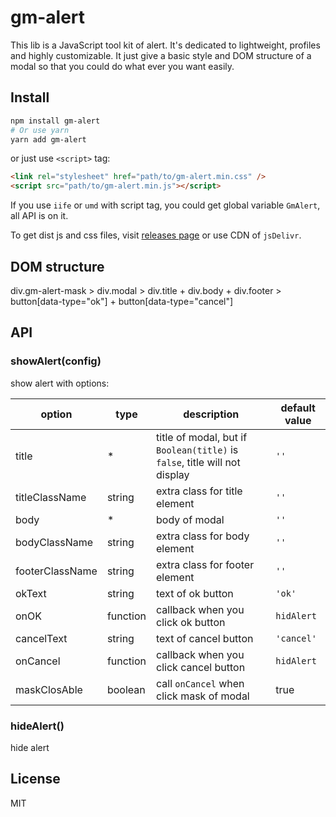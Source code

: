# gm-alert

This lib is a JavaScript tool kit of alert. It's dedicated to lightweight, profiles and highly customizable. It just give a basic style and DOM structure of a modal so that you could do what ever you want easily.

## Install

```bash
npm install gm-alert
# Or use yarn
yarn add gm-alert
```

or just use `<script>` tag:

```html
<link rel="stylesheet" href="path/to/gm-alert.min.css" />
<script src="path/to/gm-alert.min.js"></script>
```

If you use `iife` or `umd` with script tag, you could get global variable `GmAlert`, all API is on it.

To get dist js and css files, visit [releases page](https://github.com/Gu-Miao/gm-alert/releases) or use CDN of `jsDelivr`.

## DOM structure

div.gm-alert-mask > div.modal > div.title + div.body + div.footer > button[data-type="ok"] + button[data-type="cancel"]

## API

### showAlert(config)

show alert with options:

| option          | type     | description                                                                | default value |
| --------------- | -------- | -------------------------------------------------------------------------- | ------------- |
| title           | \*       | title of modal, but if `Boolean(title)` is `false`, title will not display | `''`          |
| titleClassName  | string   | extra class for title element                                              | `''`          |
| body            | \*       | body of modal                                                              | `''`          |
| bodyClassName   | string   | extra class for body element                                               | `''`          |
| footerClassName | string   | extra class for footer element                                             | `''`          |
| okText          | string   | text of ok button                                                          | `'ok'`        |
| onOK            | function | callback when you click ok button                                          | `hidAlert`    |
| cancelText      | string   | text of cancel button                                                      | `'cancel'`    |
| onCancel        | function | callback when you click cancel button                                      | `hidAlert`    |
| maskClosAble    | boolean  | call `onCancel` when click mask of modal                                   | true          |

### hideAlert()

hide alert

## License

MIT
